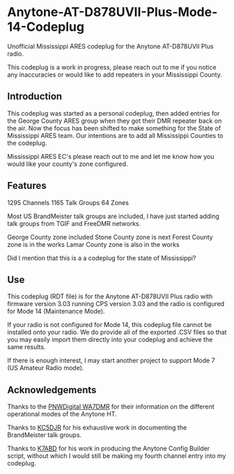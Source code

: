 # Anytone-AT-D878UVII-Plus-Mode-14-Codeplug

Unofficial Mississippi ARES codeplug for the Anytone AT-D878UVII Plus radio.

This codeplug is a work in progress, please reach out to me if you notice any inaccuracies or would like to add repeaters in your Mississippi County.

## Introduction
This codeplug was started as a personal codeplug, then added entries for the George County ARES group when they got their DMR repeater back on the air. Now the focus has been shifted to make something for the State of Mississippi ARES team. Our intentions are to add all Mississippi Counties to the codeplug.

Mississippi ARES EC's please reach out to me and let me know how you would like your county's zone configured.

## Features
1295 Channels
1165 Talk Groups
64 Zones

Most US BrandMeister talk groups are included, I have just started adding talk groups from TGIF and FreeDMR networks.

George County zone included
Stone County zone is next
Forest County zone is in the works
Lamar County zone is also in the works

Did I mention that this is a a codeplug for the state of Mississippi?

## Use
This codeplug (RDT file) is for the Anytone AT-D878UVII Plus radio with firmware version 3.03 running CPS version 3.03 and the radio is configured for Mode 14 (Maintenance Mode).

If your radio is not configured for Mode 14, this codeplug file cannot be installed onto your radio. We do provide all of the exported .CSV files so that you may easily import them directly into your codeplug and achieve the same results.

If there is enough interest, I may start another project to support Mode 7 (US Amateur Radio mode).

## Acknowledgements
Thanks to the [PNWDigital WA7DMR](https://pnwdigital.net) for their information on the different operational modes of the Anytone HT.

Thanks to [KC5DJR](https://docs.google.com/spreadsheets/d/1748U_gqH5I_LlhYrRuc8aT72tSeO-dq3/edit?rtpof=true&sd=true#gid=1402313308) for his exhaustive work in documenting the BrandMeister talk groups.

Thanks to [K7ABD](https://github.com/K7ABD/anytone-config-builder) for his work in producing the Anytone Config Builder script, without which I would still be making my fourth channel entry into my codeplug.
